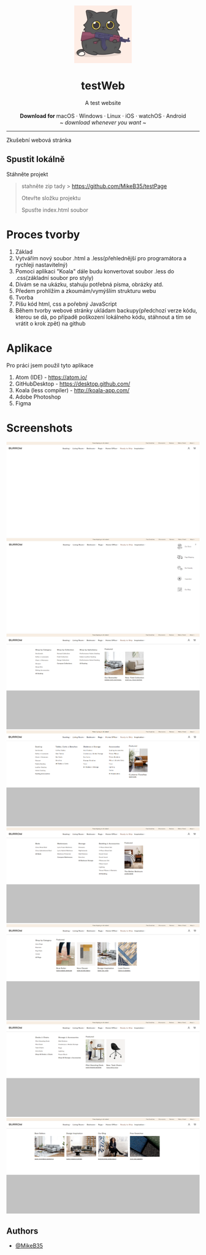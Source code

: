 
<p align="center">
  <a href="#">
    
  </a>
  <p align="center">
   <img width="150" height="150" src="source/images/catPFP.png" alt="Logo">
  </p>
  <h1 align="center"><b>testWeb</b></h1>
  <p align="center">
  A test website
    <br />
    <br />
    <b>Download for </b>
    macOS
    ·
    Windows
    ·
    Linux
    ·
    iOS
    ·
    watchOS
    ·
    Android
    <br />
    <i>~ download whenever you want ~</i>
  </p>
</p>

---
Zkušební webová stránka


## Spustit lokálně

Stáhněte projekt

>   stahněte zip tady > https://github.com/MikeB35/testPage
>   
>   Otevřte složku projektu
>   
>   Spusťte index.html soubor

# Proces tvorby
1. Základ
  1. Vytvářím nový soubor .html a .less(přehlednější pro programátora a rychleji nastavitelný)
  2. Pomoci aplikaci "Koala" dále budu konvertovat soubor .less do .css(základní soubor pro styly)
  3. Dívám se na ukázku, stahuju potřebná písma, obrázky atd.
  4. Předem prohlížím a zkoumám/vymýšlím strukturu webu
2. Tvorba
  1. Píšu kód html, css a pořebný JavaScript
  2. Během tvorby webové stránky ukládam backupy(předchozí verze kódu, kterou se dá, po případě poškození lokálneho kódu, stáhnout a tím se vrátit o krok zpět) na github

# Aplikace
Pro práci jsem použil tyto aplikace
1. Atom (IDE) - https://atom.io/
2. GitHubDesktop - https://desktop.github.com/
3. Koala (less compiler) - http://koala-app.com/
4. Adobe Photoshop
5. Figma

# Screenshots

<img src="screenshots/screenshot1.png" alt="screenshot">
<img src="screenshots/screenshot2.png" alt="screenshot">
<img src="screenshots/screenshot3.png" alt="screenshot">
<img src="screenshots/screenshot4.png" alt="screenshot">
<img src="screenshots/screenshot5.png" alt="screenshot">
<img src="screenshots/screenshot6.png" alt="screenshot">
<img src="screenshots/screenshot7.png" alt="screenshot">
<img src="screenshots/screenshot8.png" alt="screenshot">



## Authors

- [@MikeB35](https://www.github.com/MikeB35)
